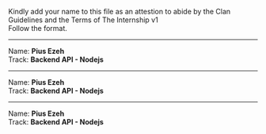 Kindly add your name to this file as an attestion to abide by the Clan Guidelines and the Terms of The Internship v1
<br/> Follow the format.<br/>
___
Name: <strong> Pius Ezeh</strong><br/>
Track: <strong>Backend API - Nodejs</strong><br/>
___
Name: <strong>Pius Ezeh</strong><br/>
Track: <strong>Backend API - Nodejs</strong><br/>
___
Name: <strong>Pius Ezeh</strong><br/>
Track: <strong>Backend API - Nodejs</strong><br/>

